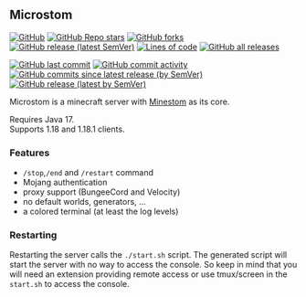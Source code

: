 ## Microstom
[![GitHub](https://img.shields.io/github/license/KlainStom/microstom?style=flat-square)](https://github.com/KlainStom/microstom/blob/master/LICENSE)
[![GitHub Repo stars](https://img.shields.io/github/stars/KlainStom/microstom?style=flat-square)](https://github.com/KlainStom/microstom/stargazers)
[![GitHub forks](https://img.shields.io/github/forks/KlainStom/microstom?style=flat-square)](https://github.com/KlainStom/microstom/network/members)
[![GitHub release (latest SemVer)](https://img.shields.io/github/v/release/KlainStom/microstom?style=flat-square)](https://github.com/KlainStom/microstom/releases/latest)
[![Lines of code](https://img.shields.io/tokei/lines/github/KlainStom/microstom?style=flat-square)](..)
[![GitHub all releases](https://img.shields.io/github/downloads/KlainStom/microstom/total?style=flat-square)](https://github.com/KlainStom/microstom/releases)

[![GitHub last commit](https://img.shields.io/github/last-commit/KlainStom/microstom?style=flat-square)](https://github.com/KlainStom/microstom/commits/master)
[![GitHub commit activity](https://img.shields.io/github/commit-activity/w/KlainStom/microstom?style=flat-square)](https://github.com/KlainStom/microstom/pulse)
[![GitHub commits since latest release (by SemVer)](https://img.shields.io/github/commits-since/KlainStom/microstom/latest?sort=semver&style=flat-square)](https://github.com/KlainStom/microstom/commits/master)
[![GitHub release (latest by SemVer)](https://img.shields.io/github/downloads/KlainStom/microstom/latest/total?style=flat-square)](https://github.com/KlainStom/microstom/releases/latest)

Microstom is a minecraft server with [Minestom](https://github.com/Minestom/Minestom) as its core.

Requires Java 17.<br>
Supports 1.18 and 1.18.1 clients.

### Features
- `/stop`,`/end` and `/restart` command
- Mojang authentication
- proxy support (BungeeCord and Velocity)
- no default worlds, generators, ...
- a colored terminal (at least the log levels)

### Restarting
Restarting the server calls the `./start.sh` script.
The generated script will start the server with no way to access the console.
So keep in mind that you will need an extension providing remote access or use tmux/screen in the `start.sh` to access the console.
